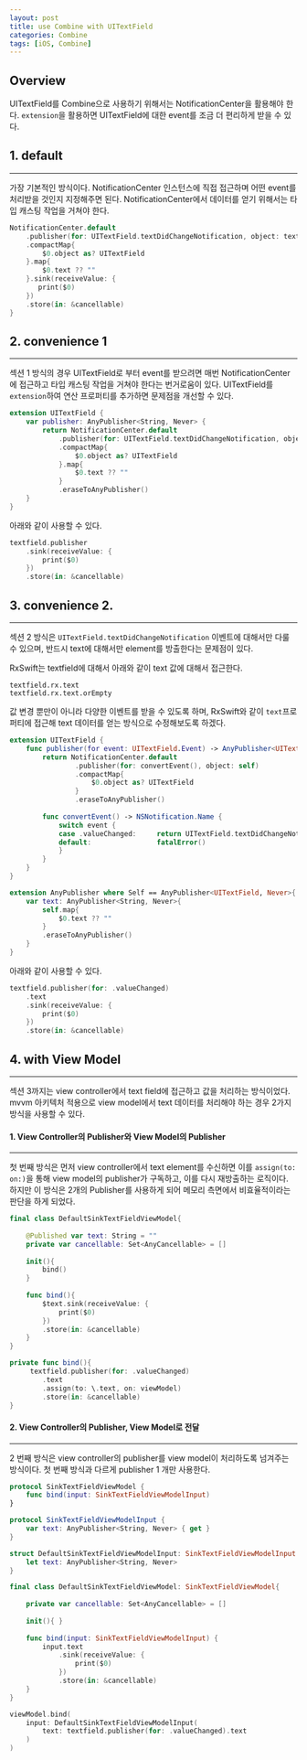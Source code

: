 ```yaml
---
layout: post
title: use Combine with UITextField
categories: Combine
tags: [iOS, Combine]
---
```


## Overview

UITextField를 Combine으로 사용하기 위해서는 NotificationCenter을 활용해야 한다. `extension`을 활용하면 UITextField에 대한 event를 조금 더 편리하게 받을 수 있다. 


## 1. default
---

가장 기본적인 방식이다. NotificationCenter 인스턴스에 직접 접근하며 어떤 event를 처리받을 것인지 지정해주면 된다. NotificationCenter에서 데이터를 얻기 위해서는 타입 캐스팅 작업을 거쳐야 한다.

``` swift
NotificationCenter.default
    .publisher(for: UITextField.textDidChangeNotification, object: textfield)
    .compactMap{
        $0.object as? UITextField
    }.map{
        $0.text ?? ""
    }.sink(receiveValue: {
       print($0)
    })
    .store(in: &cancellable)
}
```

## 2. convenience 1
---

섹션 1 방식의 경우 UITextField로 부터 event를 받으려면 매번 NotificationCenter에 접근하고 타입 캐스팅 작업을 거쳐야 한다는 번거로움이 있다. UITextField를 `extension`하여 연산 프로퍼티를 추가하면 문제점을 개선할 수 있다. 

``` swift
extension UITextField {
    var publisher: AnyPublisher<String, Never> {
        return NotificationCenter.default
            .publisher(for: UITextField.textDidChangeNotification, object: self)
            .compactMap{
                $0.object as? UITextField
            }.map{
                $0.text ?? ""
            }
            .eraseToAnyPublisher()
    }
}
```

아래와 같이 사용할 수 있다. 

``` swift
textfield.publisher
    .sink(receiveValue: {
        print($0)        
    })            
    .store(in: &cancellable)
```

## 3. convenience 2.
---

섹션 2 방식은 `UITextField.textDidChangeNotification` 이벤트에 대해서만 다룰 수 있으며, 반드시 text에 대해서만 element를 방출한다는 문제점이 있다. 

RxSwift는 textfield에 대해서 아래와 같이 text 값에 대해서 접근한다.

```
textfield.rx.text
textfield.rx.text.orEmpty
```

값 변경 뿐만이 아니라 다양한 이벤트를 받을 수 있도록 하며, RxSwift와 같이 `text`프로퍼티에 접근해 text 데이터를 얻는 방식으로 수정해보도록 하겠다. 

``` swift
extension UITextField {
    func publisher(for event: UITextField.Event) -> AnyPublisher<UITextField, Never> {
        return NotificationCenter.default
                .publisher(for: convertEvent(), object: self)
                .compactMap{
                    $0.object as? UITextField
                }
                .eraseToAnyPublisher()
            
        func convertEvent() -> NSNotification.Name {
            switch event {
            case .valueChanged:     return UITextField.textDidChangeNotification
            default:                fatalError()
            }        
        }
    }
}

extension AnyPublisher where Self == AnyPublisher<UITextField, Never>{
    var text: AnyPublisher<String, Never>{
        self.map{
            $0.text ?? ""
        }
        .eraseToAnyPublisher()
    }
}
```
아래와 같이 사용할 수 있다. 

``` swift 
textfield.publisher(for: .valueChanged)
    .text
    .sink(receiveValue: {
        print($0)
    })
    .store(in: &cancellable)
```

## 4. with View Model
---

섹션 3까지는 view controller에서 text field에 접근하고 값을 처리하는 방식이었다. mvvm 아키텍처 적용으로 view model에서 text 데이터를 처리해야 하는 경우 2가지 방식을 사용할 수 있다. 

#### 1. View Controller의 Publisher와 View Model의 Publisher
---

첫 번째 방식은 먼저 view controller에서 text element를 수신하면 이를 `assign(to: on:)`을 통해 view model의 publisher가 구독하고, 이를 다시 재방출하는 로직이다.   
하지만 이 방식은 2개의 Publisher를 사용하게 되어 메모리 측면에서 비효율적이라는 판단을 하게 되었다. 

``` swift
final class DefaultSinkTextFieldViewModel{
    
    @Published var text: String = ""
    private var cancellable: Set<AnyCancellable> = []
    
    init(){ 
        bind()
    }
    
    func bind(){
        $text.sink(receiveValue: {
            print($0)
        })
        .store(in: &cancellable)
    }
}
```

``` swift 
private func bind(){
     textfield.publisher(for: .valueChanged)
        .text
        .assign(to: \.text, on: viewModel)
        .store(in: &cancellable)
}
```

#### 2. View Controller의 Publisher, View Model로 전달
---

2 번째 방식은 view controller의 publisher를 view model이 처리하도록 넘겨주는 방식이다. 첫 번째 방식과 다르게 publisher 1 개만 사용한다.

``` swift 
protocol SinkTextFieldViewModel {
    func bind(input: SinkTextFieldViewModelInput)
}

protocol SinkTextFieldViewModelInput {
    var text: AnyPublisher<String, Never> { get }
}
```

``` swift
struct DefaultSinkTextFieldViewModelInput: SinkTextFieldViewModelInput {
    let text: AnyPublisher<String, Never>
}

final class DefaultSinkTextFieldViewModel: SinkTextFieldViewModel{
    
    private var cancellable: Set<AnyCancellable> = []
    
    init(){ }
    
    func bind(input: SinkTextFieldViewModelInput) {
        input.text
            .sink(receiveValue: {
                print($0)
            })
            .store(in: &cancellable)
    }
}
```

``` swift
viewModel.bind(
    input: DefaultSinkTextFieldViewModelInput(
        text: textfield.publisher(for: .valueChanged).text
    )
)
```